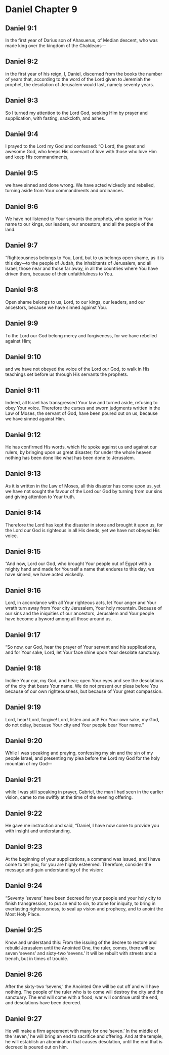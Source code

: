 # Daniel Chapter 9

## Daniel 9:1
In the first year of Darius son of Ahasuerus, of Median descent, who was made king over the kingdom of the Chaldeans—

## Daniel 9:2
in the first year of his reign, I, Daniel, discerned from the books the number of years that, according to the word of the Lord given to Jeremiah the prophet, the desolation of Jerusalem would last, namely seventy years.

## Daniel 9:3
So I turned my attention to the Lord God, seeking Him by prayer and supplication, with fasting, sackcloth, and ashes.

## Daniel 9:4
I prayed to the Lord my God and confessed: “O Lord, the great and awesome God, who keeps His covenant of love with those who love Him and keep His commandments,

## Daniel 9:5
we have sinned and done wrong. We have acted wickedly and rebelled, turning aside from Your commandments and ordinances.

## Daniel 9:6
We have not listened to Your servants the prophets, who spoke in Your name to our kings, our leaders, our ancestors, and all the people of the land.

## Daniel 9:7
“Righteousness belongs to You, Lord, but to us belongs open shame, as it is this day—to the people of Judah, the inhabitants of Jerusalem, and all Israel, those near and those far away, in all the countries where You have driven them, because of their unfaithfulness to You.

## Daniel 9:8
Open shame belongs to us, Lord, to our kings, our leaders, and our ancestors, because we have sinned against You.

## Daniel 9:9
To the Lord our God belong mercy and forgiveness, for we have rebelled against Him;

## Daniel 9:10
and we have not obeyed the voice of the Lord our God, to walk in His teachings set before us through His servants the prophets.

## Daniel 9:11
Indeed, all Israel has transgressed Your law and turned aside, refusing to obey Your voice. Therefore the curses and sworn judgments written in the Law of Moses, the servant of God, have been poured out on us, because we have sinned against Him.

## Daniel 9:12
He has confirmed His words, which He spoke against us and against our rulers, by bringing upon us great disaster; for under the whole heaven nothing has been done like what has been done to Jerusalem.

## Daniel 9:13
As it is written in the Law of Moses, all this disaster has come upon us, yet we have not sought the favour of the Lord our God by turning from our sins and giving attention to Your truth.

## Daniel 9:14
Therefore the Lord has kept the disaster in store and brought it upon us, for the Lord our God is righteous in all His deeds, yet we have not obeyed His voice.

## Daniel 9:15
“And now, Lord our God, who brought Your people out of Egypt with a mighty hand and made for Yourself a name that endures to this day, we have sinned, we have acted wickedly.

## Daniel 9:16
Lord, in accordance with all Your righteous acts, let Your anger and Your wrath turn away from Your city Jerusalem, Your holy mountain. Because of our sins and the iniquities of our ancestors, Jerusalem and Your people have become a byword among all those around us.

## Daniel 9:17
“So now, our God, hear the prayer of Your servant and his supplications, and for Your sake, Lord, let Your face shine upon Your desolate sanctuary.

## Daniel 9:18
Incline Your ear, my God, and hear; open Your eyes and see the desolations of the city that bears Your name. We do not present our pleas before You because of our own righteousness, but because of Your great compassion.

## Daniel 9:19
Lord, hear! Lord, forgive! Lord, listen and act! For Your own sake, my God, do not delay, because Your city and Your people bear Your name.”

## Daniel 9:20
While I was speaking and praying, confessing my sin and the sin of my people Israel, and presenting my plea before the Lord my God for the holy mountain of my God—

## Daniel 9:21
while I was still speaking in prayer, Gabriel, the man I had seen in the earlier vision, came to me swiftly at the time of the evening offering.

## Daniel 9:22
He gave me instruction and said, “Daniel, I have now come to provide you with insight and understanding.

## Daniel 9:23
At the beginning of your supplications, a command was issued, and I have come to tell you, for you are highly esteemed. Therefore, consider the message and gain understanding of the vision:

## Daniel 9:24
“Seventy ‘sevens’ have been decreed for your people and your holy city to finish transgression, to put an end to sin, to atone for iniquity, to bring in everlasting righteousness, to seal up vision and prophecy, and to anoint the Most Holy Place.

## Daniel 9:25
Know and understand this: From the issuing of the decree to restore and rebuild Jerusalem until the Anointed One, the ruler, comes, there will be seven ‘sevens’ and sixty-two ‘sevens.’ It will be rebuilt with streets and a trench, but in times of trouble.

## Daniel 9:26
After the sixty-two ‘sevens,’ the Anointed One will be cut off and will have nothing. The people of the ruler who is to come will destroy the city and the sanctuary. The end will come with a flood; war will continue until the end, and desolations have been decreed.

## Daniel 9:27
He will make a firm agreement with many for one ‘seven.’ In the middle of the ‘seven,’ he will bring an end to sacrifice and offering. And at the temple, he will establish an abomination that causes desolation, until the end that is decreed is poured out on him.
